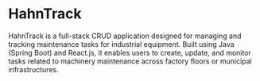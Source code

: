 # HahnTrack
HahnTrack is a full-stack CRUD application designed for managing and tracking maintenance tasks for industrial equipment. Built using Java (Spring Boot) and React.js, it enables users to create, update, and monitor tasks related to machinery maintenance across factory floors or municipal infrastructures.
